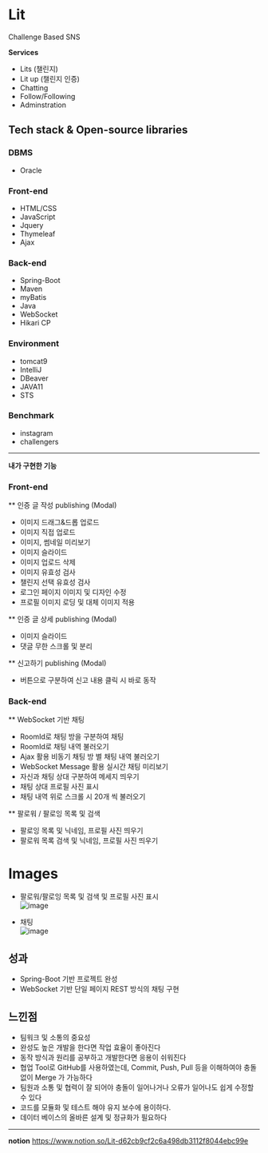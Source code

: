# Lit
Challenge Based SNS
 
 **Services**
 - Lits (챌린지)
 - Lit up (챌린지 인증)
 - Chatting
 - Follow/Following
 - Adminstration

 ## Tech stack & Open-source libraries
 ### DBMS
 * Oracle
### Front-end
 *  HTML/CSS
 *  JavaScript
 *  Jquery
 *  Thymeleaf
 *  Ajax
### Back-end
 * Spring-Boot
 * Maven
 * myBatis
 * Java
 * WebSocket
 * Hikari CP
 
### Environment  
  *  tomcat9
  *  IntelliJ
  *  DBeaver
  *  JAVA11
  *  STS
  
### Benchmark
* instagram
* challengers
  
----
**내가 구현한 기능**
### Front-end
** 인증 글 작성 publishing (Modal)
- 이미지 드래그&드롭 업로드
- 이미지 직접 업로드
- 이미지, 썸네일 미리보기
- 이미지 슬라이드
- 이미지 업로드 삭제
- 이미지 유효성 검사
- 챌린지 선택 유효성 검사
- 로그인 페이지 이미지 및 디자인 수정
- 프로필 이미지 로딩 및 대체 이미지 적용

** 인증 글 상세 publishing (Modal)
- 이미지 슬라이드
- 댓글 무한 스크롤 및 분리

** 신고하기 publishing (Modal)
- 버튼으로 구분하여 신고 내용 클릭 시 바로 동작

### Back-end
** WebSocket 기반 채팅
- RoomId로 채팅 방을 구분하여 채팅
- RoomId로 채팅 내역 불러오기
- Ajax 활용 비동기 채팅 방 별 채팅 내역 불러오기
- WebSocket Message 활용 실시간 채팅 미리보기
- 자신과 채팅 상대 구분하여 메세지 띄우기 
- 채팅 상대 프로필 사진 표시
- 채팅 내역 위로 스크롤 시 20개 씩 불러오기

** 팔로워 / 팔로잉 목록 및 검색
- 팔로잉 목록 및 닉네임, 프로필 사진 띄우기
- 팔로워 목록 검색 및 닉네임, 프로필 사진 띄우기

# Images

* 팔로워/팔로잉 목록 및 검색 및 프로필 사진 표시  
![image](https://user-images.githubusercontent.com/93972072/178234598-8bdfde74-2cea-4326-8fc2-b0b8083d559c.png)


* 채팅  
![image](https://user-images.githubusercontent.com/93972072/178234991-f0f3bbd2-ea59-4f61-ae2f-092055060927.png)


**성과**
----
* Spring-Boot 기반 프로젝트 완성
* WebSocket 기반 단일 페이지 REST 방식의 채팅 구현

**느낀점**
----
- 팀워크 및 소통의 중요성
- 완성도 높은 개발을 한다면 작업 효율이 좋아진다
- 동작 방식과 원리를 공부하고 개발한다면 응용이 쉬워진다
- 협업 Tool로 GitHub를 사용하였는데, Commit, Push, Pull 등을 이해하여야 충돌 없이 Merge 가 가능하다
- 팀원과 소통 및 협력이 잘 되어야 충돌이 일어나거나 오류가 일어나도 쉽게 수정할 수 있다
- 코드를 모듈화 및 테스트 해야 유지 보수에 용이하다.
- 데이터 베이스의 올바른 설계 및 정규화가 필요하다

----
**notion**
https://www.notion.so/Lit-d62cb9cf2c6a498db3112f8044ebc99e
